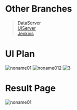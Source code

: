 # Other Branches
>[DataServer](https://github.com/ddalkyTokky/Admin_Page_KAU2022/tree/DataServer)      
>[UIServer](https://github.com/ddalkyTokky/Admin_Page_KAU2022/tree/UIServer)      
>[Jenkins](https://github.com/ddalkyTokky/Admin_Page_KAU2022/tree/Jenkins)

# UI Plan

![noname01](https://github.com/ddalkyTokky/Admin_Page_KAU2022/assets/47583083/8c8d3c4a-6fb0-47f9-8ab2-08f2ce906989)
![noname012](https://github.com/ddalkyTokky/Admin_Page_KAU2022/assets/47583083/f78585fd-8cb7-492c-84e6-fd9c568d2388)
![3](https://github.com/ddalkyTokky/Admin_Page_KAU2022/assets/47583083/b8ccbfa7-bf63-4a70-867e-284045e202d9)


# Result Page

![noname01](https://github.com/ddalkyTokky/Admin_Page_KAU2022/assets/47583083/4ea9f480-1752-4421-9821-94d3c4bfa6ef)
